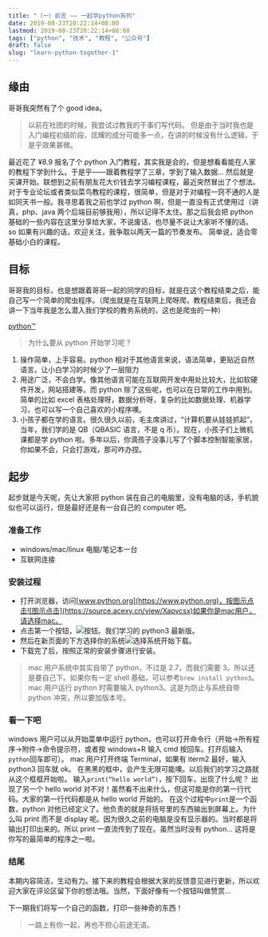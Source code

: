 ```yaml
---
title: "（一）前言 —— 一起学python系列"
date: 2019-08-23T20:22:14+08:00
lastmod: 2019-08-23T20:22:14+08:00
tags: ["python", "技术", "教程", "公众号"]
draft: false
slug: "learn-python-together-1"
---
```


## 缘由

哥哥我突然有了个 good idea。

> 以前在社团的时候，我尝试过教我的干事们写代码。
> 但是由于当时我也是入门编程初级阶段，炫耀的成分可能多一点，在讲的时候没有什么逻辑，于是乎效果甚微。

最近花了 ¥8.9 报名了个 python 入门教程，其实我是会的，但是想看看能在人家的教程下学到什么。于是乎——跟着教程学了三章，学到了输入数据… 然后就是买课开始。联想到之前有朋友花大价钱去学习编程课程，最近突然冒出了个想法。
对于专业论坛或者类似菜鸟教程的课程，很简单，但是对于对编程一窍不通的人是如同天书一般。我寻思着我之前也学过 python 啊，但是一直没有正式使用过（讲真，php、java 两个后端目前够我用），所以记得不太住。那之后我会把 python 基础的一些内容在这里分享给大家，不说废话，也尽量不说让大家听不懂的话。so 如果有兴趣的话，欢迎关注，我争取以两天一篇的节奏发布。
简单说，适合零基础小白的课程。

## 目标

哥哥我的目标，也是想跟着哥哥一起的同学的目标，就是在这个教程结束之后，能自己写一个简单的爬虫程序。（爬虫就是在互联网上爬呀爬，教程结束后，我还会讲一下当年我是怎么潜入我们学校的教务系统的，这也是爬虫的一种）

[python™](https://www.python.org/ "python™")

> 为什么要从 python 开始学习呢？

1. 操作简单，上手容易。python 相对于其他语言来说，语法简单，更贴近自然语言。让小白学习的时候少了一层阻力
2. 用途广泛，不会白学。像其他语言可能在互联网开发中用处比较大，比如软硬件开发，网站搭建等。而 python 除了这些呢，也可以在日常的工作中用到。简单的比如 excel 表格处理呀，数据分析呀，复杂的比如数据处理、机器学习，也可以写一个自己喜欢的小程序噢。
3. 小孩子都在学的语言。很久很久以前，毛主席讲过，“计算机要从娃娃抓起”。当年，我们学的是 QB（QBASIC 语言，不是 q 币）。现在，小孩子们上微机课都是学 python 啦。多年以后，你滴孩子没事儿写了个脚本控制智能家居，你如果不会，只会打游戏，那可咋办捏。

## 起步

起步就是今天呢，先让大家把 python 装在自己的电脑里，没有电脑的话，手机貌似也可以运行，但是最好还是有一台自己的 computer 吧。

### 准备工作

- windows/mac/linux 电脑/笔记本一台
- 互联网连接

### 安装过程

- 打开浏览器，访问[www.python.org](https://www.python.org)，按图示点击![图示点击](https://source.acexy.cn/view/Xapvcsx)如果你是mac用户，请选择mac。
- 点击第一个按钮，![按钮](https://source.acexy.cn/view/Xapve3G)。我们学习的 python3 最新版。
- 然后在新页面的下方选择你的系统![选择系统](https://source.acexy.cn/view/XapviGH)开始下载。
- 下载完了后，按照正常的安装步骤进行安装。

> mac 用户系统中其实自带了 python，不过是 2.7，而我们需要 3。所以还是要自己下。如果你有一定 shell 基础，可以参考`brew install python3`。
> mac 用户运行 python 时需要输入 python3。这是为防止与系统自带 python 冲突，所以要加版本号。

### 看一下吧

windows 用户可以从开始菜单中运行 python，也可以打开命令行（开始-\>所有程序-\>附件-\>命令提示符，或者按 windows+R 输入 cmd 按回车。打开后输入`python`回车即可）。
mac 用户打开终端 Terminal，如果有 iterm2 最好，输入 python3 回车就 ok。
在黑黑的框中，会产生无限可能噢。以后我们的学习之路就从这个框框开始啦。
输入`print(“hello world”)`，按下回车，出现了什么呢？
出现了另一个 hello world 对不对！虽然看不出来什么，但这可能是你的第一行代码。大家的第一行代码都是从 hello world 开始的。
在这个过程中`print`是一个函数，python 对他已经定义了。他负责的就是将括号里的东西输出到屏幕上。为什么叫 print 而不是 display 呢。因为很久之前的电脑是没有显示器的。当时都是将输出打印出来的。所以 print 一直流传到了现在。虽然当时没有 python…
这将是你写的最简单的程序之一啦。

### 结尾

本期内容简洁，生动有力。接下来的教程会根据大家的反馈意见进行更新，所以欢迎大家在评论区留下你的想法哦。当然，下面好像有一个按钮叫做赞赏…

下一期我们将写一个自己的函数，打印一些神奇的东西！

> 一路上有你一起，再也不担心前途无语。

